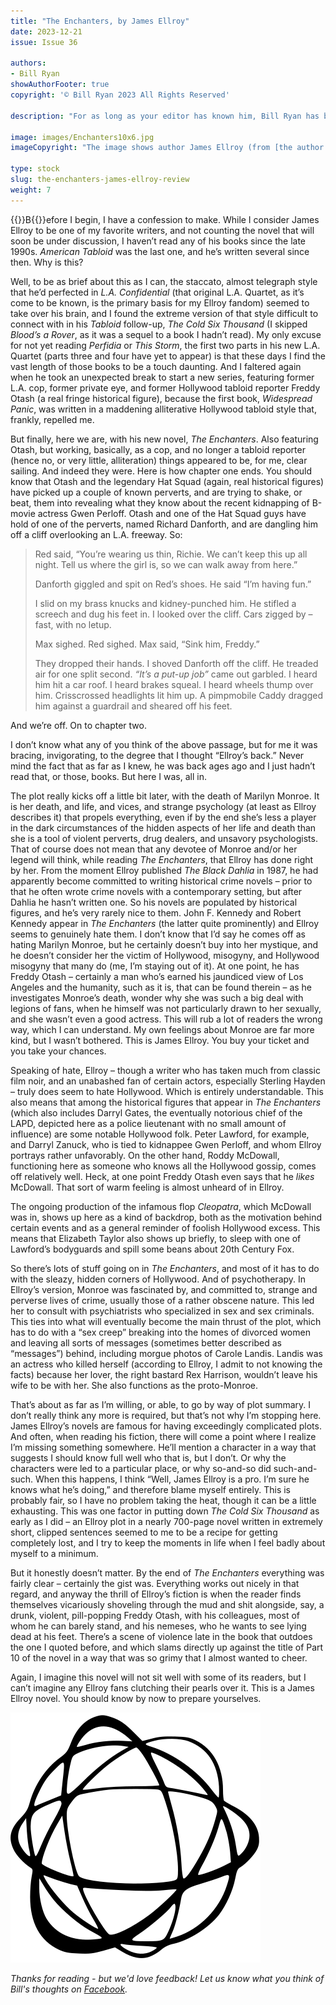 ```yaml
---
title: "The Enchanters, by James Ellroy"
date: 2023-12-21
issue: Issue 36

authors:
- Bill Ryan
showAuthorFooter: true
copyright: '© Bill Ryan 2023 All Rights Reserved'

description: "For as long as your editor has known him, Bill Ryan has been an eloquent critic of both cinematic and literary crime. When I decided to wrap up the year with our first all-crime issue, there was no-one else I'd turn to for a longform fiction review. I hope you like the hard stuff, and you like it strong."

image: images/Enchanters10x6.jpg
imageCopyright: "The image shows author James Ellroy (from [the author's website](https://www.jamesellroy.net/about-ellroy/)) and the novel's cover (designed by [Chip Kidd](https://chipkidd.com/home/))."

type: stock
slug: the-enchanters-james-ellroy-review
weight: 7
---
```


{{<glyph>}}B{{</glyph>}}efore I begin, I have a confession to make. While I consider James Ellroy to be one of my favorite writers, and not counting the novel that will soon be under discussion, I haven’t read any of his books since the late 1990s. *American Tabloid* was the last one, and he’s written several since then. Why is this?

Well, to be as brief about this as I can, the staccato, almost telegraph style that he’d perfected in *L.A. Confidential* (that original L.A. Quartet, as it’s come to be known, is the primary basis for my Ellroy fandom) seemed to take over his brain, and I found the extreme version of that style difficult to connect with in his *Tabloid* follow-up, *The Cold Six Thousand* (I skipped *Blood’s a Rover*, as it was a sequel to a book I hadn’t read). My only excuse for not yet reading *Perfidia* or *This Storm*, the first two parts in his new L.A. Quartet (parts three and four have yet to appear) is that these days I find the vast length of those books to be a touch daunting. And I faltered again when he took an unexpected break to start a new series, featuring former L.A. cop, former private eye, and former Hollywood tabloid reporter Freddy Otash (a real fringe historical figure), because the first book, *Widespread Panic*, was written in a maddening alliterative Hollywood tabloid style that, frankly, repelled me.

But finally, here we are, with his new novel, *The Enchanters*. Also featuring Otash, but working, basically, as a cop, and no longer a tabloid reporter (hence no, or very little, alliteration) things appeared to be, for me, clear sailing. And indeed they were. Here is how chapter one ends. You should know that Otash and the legendary Hat Squad (again, real historical figures) have picked up a couple of known perverts, and are trying to shake, or beat, them into revealing what they know about the recent kidnapping of B-movie actress Gwen Perloff. Otash and one of the Hat Squad guys have hold of one of the perverts, named Richard Danforth, and are dangling him off a cliff overlooking an L.A. freeway. So:

> Red said, “You’re wearing us thin, Richie. We can’t keep this up all night. Tell us where the girl is, so we can walk away from here.”
>
> Danforth giggled and spit on Red’s shoes. He said “I’m having fun.”
>
> I slid on my brass knucks and kidney-punched him. He stifled a screech and dug his feet in. I looked over the cliff. Cars zigged by – fast, with no letup.
>
> Max sighed. Red sighed. Max said, “Sink him, Freddy.”
>
> They dropped their hands. I shoved Danforth off the cliff. He treaded air for one split second. *“It’s a put-up job”* came out garbled. I heard him hit a car roof. I heard brakes squeal. I heard wheels thump over him. Crisscrossed headlights lit him up. A pimpmobile Caddy dragged him against a guardrail and sheared off his feet.

And we’re off. On to chapter two.

I don’t know what any of you think of the above passage, but for me it was bracing, invigorating, to the degree that I thought “Ellroy’s back.” Never mind the fact that as far as I knew, he was back ages ago and I just hadn’t read that, or those, books. But here I was, all in. 

The plot really kicks off a little bit later, with the death of Marilyn Monroe. It is her death, and life, and vices, and strange psychology (at least as Ellroy describes it) that propels everything, even if by the end she’s less a player in the dark circumstances of the hidden aspects of her life and death than she is a tool of violent perverts, drug dealers, and unsavory psychologists. That of course does not mean that any devotee of Monroe and/or her legend will think, while reading *The Enchanters*, that Ellroy has done right by her. From the moment Ellroy published *The Black Dahlia* in 1987, he had apparently become committed to writing historical crime novels – prior to that he often wrote crime novels with a contemporary setting, but after Dahlia he hasn’t written one. So his novels are populated by historical figures, and he’s very rarely nice to them. John F. Kennedy and Robert Kennedy appear in *The Enchanters* (the latter quite prominently) and Ellroy seems to genuinely hate them. I don’t know that I’d say he comes off as hating Marilyn Monroe, but he certainly doesn’t buy into her mystique, and he doesn’t consider her the victim of Hollywood, misogyny, and Hollywood misogyny that many do (me, I’m staying out of it). At one point, he has Freddy Otash – certainly a man who’s earned his jaundiced view of Los Angeles and the humanity, such as it is, that can be found therein – as he investigates Monroe’s death, wonder why she was such a big deal with legions of fans, when he himself was not particularly drawn to her sexually, and she wasn’t even a good actress. This will rub a lot of readers the wrong way, which I can understand. My own feelings about Monroe are far more kind, but I wasn’t bothered. This is James Ellroy. You buy your ticket and you take your chances.

Speaking of hate, Ellroy – though a writer who has taken much from classic film noir, and an unabashed fan of certain actors, especially Sterling Hayden – truly does seem to hate Hollywood. Which is entirely understandable. This also means that among the historical figures that appear in *The Enchanters* (which also includes Darryl Gates, the eventually notorious chief of the LAPD, depicted here as a police lieutenant with no small amount of influence) are some notable Hollywood folk. Peter Lawford, for example, and Darryl Zanuck, who is tied to kidnappee Gwen Perloff, and whom Ellroy portrays rather unfavorably. On the other hand, Roddy McDowall, functioning here as someone who knows all the Hollywood gossip, comes off relatively well. Heck, at one point Freddy Otash even says that he *likes* McDowall. That sort of warm feeling is almost unheard of in Ellroy.

The ongoing production of the infamous flop *Cleopatra*, which McDowall was in, shows up here as a kind of backdrop, both as the motivation behind certain events and as a general reminder of foolish Hollywood excess. This means that Elizabeth Taylor also shows up briefly, to sleep with one of Lawford’s bodyguards and spill some beans about 20th Century Fox. 

So there’s lots of stuff going on in *The Enchanters*, and most of it has to do with the sleazy, hidden corners of Hollywood. And of psychotherapy. In Ellroy’s version, Monroe was fascinated by, and committed to, strange and perverse lives of crime, usually those of a rather obscene nature. This led her to consult with psychiatrists who specialized in sex and sex criminals. This ties into what will eventually become the main thrust of the plot, which has to do with a “sex creep” breaking into the homes of divorced women and leaving all sorts of messages (sometimes better described as “messages”) behind, including morgue photos of Carole Landis. Landis was an actress who killed herself (according to Ellroy, I admit to not knowing the facts) because her lover, the right bastard Rex Harrison, wouldn’t leave his wife to be with her. She also functions as the proto-Monroe.

That’s about as far as I’m willing, or able, to go by way of plot summary. I don’t really think any more is required, but that’s not why I’m stopping here. James Ellroy’s novels are famous for having exceedingly complicated plots. And often, when reading his fiction, there will come a point where I realize I’m missing something somewhere. He’ll mention a character in a way that suggests I should know full well who that is, but I don’t. Or why the characters were led to a particular place, or why so-and-so did such-and-such. When this happens, I think “Well, James Ellroy is a pro. I’m sure he knows what he’s doing,” and therefore blame myself entirely. This is probably fair, so I have no problem taking the heat, though it can be a little exhausting. This was one factor in putting down *The Cold Six Thousand* as early as I did – an Ellroy plot in a nearly 700-page novel written in extremely short, clipped sentences seemed to me to be a recipe for getting completely lost, and I try to keep the moments in life when I feel badly about myself to a minimum.

But it honestly doesn’t matter. By the end of *The Enchanters* everything was fairly clear – certainly the gist was. Everything works out nicely in that regard, and anyway the thrill of Ellroy’s fiction is when the reader finds themselves vicariously shoveling through the mud and shit alongside, say, a drunk, violent, pill-popping Freddy Otash, with his colleagues, most of whom he can barely stand, and his nemeses, who he wants to see lying dead at his feet. There’s a scene of violence late in the book that outdoes the one I quoted before, and which slams directly up against the title of Part 10 of the novel in a way that was so grimy that I almost wanted to cheer.

Again, I imagine this novel will not sit well with some of its readers, but I can’t imagine any Ellroy fans clutching their pearls over it. This is a James Ellroy novel. You should know by now to prepare yourselves.

![Orbit-lrg](images/Orbit.svg)

*Thanks for reading - but we'd love feedback! Let us know what you think of Bill's thoughts on [Facebook](https://www.facebook.com/MythaxisMagazine/posts/952979830168337).*

